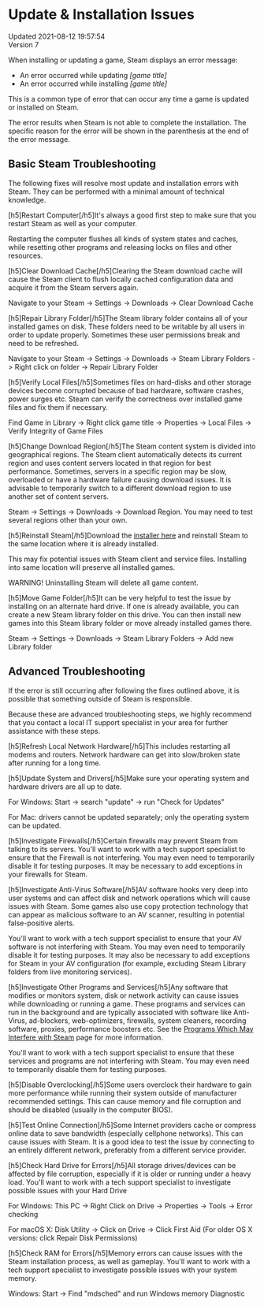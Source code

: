 # Update & Installation Issues
Updated 2021-08-12 19:57:54  
Version 7  

When installing or updating a game, Steam displays an error message:  
  
* An error occurred while updating *[game title]*
* An error occurred while installing *[game title]*
  
This is a common type of error that can occur any time a game is updated or installed on Steam.  
  
The error results when Steam is not able to complete the installation. The specific reason for the error will be shown in the parenthesis at the end of the error message.  
  
## Basic Steam Troubleshooting
The following fixes will resolve most update and installation errors with Steam. They can be performed with a minimal amount of technical knowledge.  
  
[h5]Restart Computer[/h5]It's always a good first step to make sure that you restart Steam as well as your computer.  
  
Restarting the computer flushes all kinds of system states and caches, while resetting other programs and releasing locks on files and other resources.  
  
[h5]Clear Download Cache[/h5]Clearing the Steam download cache will cause the Steam client to flush locally cached configuration data and acquire it from the Steam servers again.  
  
Navigate to your Steam -> Settings -> Downloads -> Clear Download Cache  
  
[h5]Repair Library Folder[/h5]The Steam library folder contains all of your installed games on disk. These folders need to be writable by all users in order to update properly. Sometimes these user permissions break and need to be refreshed.  
  
Navigate to your Steam -> Settings -> Downloads -> Steam Library Folders -> Right click on folder -> Repair Library Folder  
  
[h5]Verify Local Files[/h5]Sometimes files on hard-disks and other storage devices become corrupted because of bad hardware, software crashes, power surges etc. Steam can verify the correctness over installed game files and fix them if necessary.  
  
Find Game in Library -> Right click game title -> Properties -> Local Files -> Verify Integrity of Game Files  
  
[h5]Change Download Region[/h5]The Steam content system is divided into geographical regions. The Steam client automatically detects its current region and uses content servers located in that region for best performance. Sometimes, servers in a specific region may be slow, overloaded or have a hardware failure causing download issues. It is advisable to temporarily switch to a different download region to use another set of content servers.  
  
Steam -> Settings -> Downloads -> Download Region. You may need to test several regions other than your own.  
  
[h5]Reinstall Steam[/h5]Download the [installer here](http://store.steampowered.com/about/) and reinstall Steam to the same location where it is already installed.  
  
This may fix potential issues with Steam client and service files. Installing into same location will preserve all installed games.  
  
WARNING! Uninstalling Steam will delete all game content.  
  
[h5]Move Game Folder[/h5]It can be very helpful to test the issue by installing on an alternate hard drive. If one is already available, you can create a new Steam library folder on this drive. You can then install new games into this Steam library folder or move already installed games there.  
  
Steam -> Settings -> Downloads -> Steam Library Folders -> Add new Library folder  
  
## Advanced Troubleshooting
If the error is still occurring after following the fixes outlined above, it is possible that something outside of Steam is responsible.  
  
Because these are advanced troubleshooting steps, we highly recommend that you contact a local IT support specialist in your area for further assistance with these steps.  
  
[h5]Refresh Local Network Hardware[/h5]This includes restarting all modems and routers. Network hardware can get into slow/broken state after running for a long time.  
  
[h5]Update System and Drivers[/h5]Make sure your operating system and hardware drivers are all up to date.  
  
For Windows: Start -> search "update" -> run "Check for Updates"  
  
For Mac: drivers cannot be updated separately; only the operating system can be updated.  
  
[h5]Investigate Firewalls[/h5]Certain firewalls may prevent Steam from talking to its servers. You'll want to work with a tech support specialist to ensure that the Firewall is not interfering. You may even need to temporarily disable it for testing purposes. It may be necessary to add exceptions in your firewalls for Steam.  
  
[h5]Investigate Anti-Virus Software[/h5]AV software hooks very deep into user systems and can affect disk and network operations which will cause issues with Steam. Some games also use copy protection technology that can appear as malicious software to an AV scanner, resulting in potential false-positive alerts.  
  
You'll want to work with a tech support specialist to ensure that your AV software is not interfering with Steam. You may even need to temporarily disable it for testing purposes. It may also be necessary to add exceptions for Steam in your AV configuration (for example, excluding Steam Library folders from live monitoring services).  
  
[h5]Investigate Other Programs and Services[/h5]Any software that modifies or monitors system, disk or network activity can cause issues while downloading or running a game. These programs and services can run in the background and are typically associated with software like Anti-Virus, ad-blockers, web-optimizers, firewalls, system cleaners, recording software, proxies, performance boosters etc. See the [Programs Which May Interfere with Steam](https://help.steampowered.com/en/faqs/view/1F39-DCB4-FF28-5748) page for more information.  
  
You'll want to work with a tech support specialist to ensure that these services and programs are not interfering with Steam. You may even need to temporarily disable them for testing purposes.  
  
[h5]Disable Overclocking[/h5]Some users overclock their hardware to gain more performance while running their system outside of manufacturer recommended settings. This can cause memory and file corruption and should be disabled (usually in the computer BIOS).  
  
[h5]Test Online Connection[/h5]Some Internet providers cache or compress online data to save bandwidth (especially cellphone networks). This can cause issues with Steam. It is a good idea to test the issue by connecting to an entirely different network, preferably from a different service provider.  
  
[h5]Check Hard Drive for Errors[/h5]All storage drives/devices can be affected by file corruption, especially if it is older or running under a heavy load. You'll want to work with a tech support specialist to investigate possible issues with your Hard Drive  
  
For Windows: This PC -> Right Click on Drive -> Properties -> Tools -> Error checking  
  
For macOS X: Disk Utility -> Click on Drive -> Click First Aid (For older OS X versions: click Repair Disk Permissions)  
  
[h5]Check RAM for Errors[/h5]Memory errors can cause issues with the Steam installation process, as well as gameplay. You'll want to work with a tech support specialist to investigate possible issues with your system memory.  
  
Windows: Start -> Find "mdsched" and run Windows memory Diagnostic